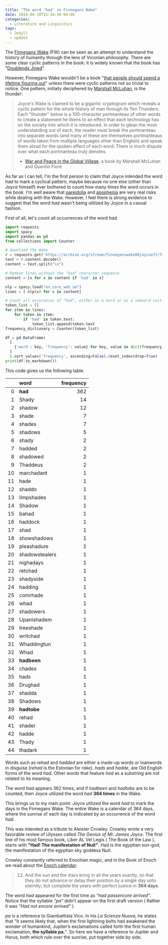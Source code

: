 ```yaml
---
title: "The word 'had' in Finnegans Wake"
date: 2019-04-18T15:34:30-04:00
categories:
  - Literature and Linguistics
tags:
  - Jekyll
  - update
---
```


The [Finnegans Wake](https://en.wikipedia.org/wiki/Finnegans_Wake) (FW) can be seen as an attempt to understand the history of humanity through the lens of Viconian philosophy. There are some clear cyclic patterns in the book: it is widely known that the book has "[Doublends Jined](http://www.finnegansweb.com/wiki/index.php/Doublends_Jined)".

However, Finnegans Wake wouldn't be a book "[that people should spend a lifetime figuring out](https://theamericanscholar.org/a-slow-devouring/)" unless there were cyclic patterns not so trivial to notice. One pattern, initially deciphered by [Marshall McLuhan](https://en.wikipedia.org/wiki/Marshall_McLuhan), is the thunder:

> Joyce's Wake is claimed to be a gigantic cryptogram which reveals a cyclic pattern for the whole history of man through its Ten Thunders. Each "thunder" below is a 100-character portmanteau of other words to create a statement he likens to an effect that each technology has on the society into which it is introduced. In order to glean the most understanding out of each, the reader must break the portmanteau into separate words (and many of these are themselves portmanteaus of words taken from multiple languages other than English) and speak them aloud for the spoken effect of each word. There is much dispute over what each portmanteau truly denotes.
> - [War and Peace in the Global Village](https://en.wikipedia.org/wiki/War_and_Peace_in_the_Global_Village), a book by Marshall McLuhan and Quentin Fiore

As far as I can tell, I'm the first person to claim that Joyce intended the word *had* to mark a cyclical pattern, maybe because no one else (other than Joyce himself) ever bothered to count how many times the word occurs in the book. I'm well aware that [pareidolia](https://en.wikipedia.org/wiki/Pareidolia) and [apophenia](https://en.wikipedia.org/wiki/Apophenia) are very real risks while dealing with the Wake. However, I feel there is strong evidence to suggest that the word *had* wasn't being utilized by Joyce in a casual fashion.   

First of all, let's count all occurrences of the word *had*. 

```python
import requests
import spacy
import pandas as pd
from collections import Counter

# download the Wake
r = requests.get('https://archive.org/stream/finneganswake00joycuoft/finneganswake00joycuoft_djvu.txt')
text = r.content.decode()
content = text.split("\n")

# Remove lines without the "had" character sequence
content = [x for x in content if 'had' in x]

nlp = spacy.load("en_core_web_sm")
lines = [ nlp(x) for x in content]

# Count all occurences of "had", either as a word or as a subword unit
token_list = []
for item in lines:
    for token in item:
        if 'had' in token.text:
            token_list.append(token.text
frequency_dictionary = Counter(token_list)

df = pd.DataFrame(
  [
    {'word': key, 'frequency': value} for key, value in dict(frequency_dictionary).items()
  ]
  ).sort_values('frequency', ascending=False).reset_index(drop=True)
print(df.to_markdown())
```

This code gives us the following table.

|    | word           |   frequency |
|---:|:---------------|------------:|
|  0 | **had**            |         362 |
|  1 | Shady          |          14 |
|  2 | shadow         |          12 |
|  3 | shade          |           7 |
|  4 | shades         |           7 |
|  5 | shadows        |           5 |
|  6 | shady          |           2 |
|  7 | hadded         |           2 |
|  8 | shadowed       |           2 |
|  9 | Thaddeus       |           2 |
| 10 | marchadant     |           1 |
| 11 | hade           |           1 |
| 12 | shaddo         |           1 |
| 13 | limpshades     |           1 |
| 14 | Shadow         |           1 |
| 15 | bahad          |           1 |
| 16 | haddock        |           1 |
| 17 | shad           |           1 |
| 18 | showshadows    |           1 |
| 19 | pleashadure    |           1 |
| 20 | shadowstealers |           1 |
| 21 | nighadays      |           1 |
| 22 | retchad        |           1 |
| 23 | shadyside      |           1 |
| 24 | hadding        |           1 |
| 25 | comrhade       |           1 |
| 26 | whad           |           1 |
| 27 | shadowers      |           1 |
| 28 | Upanishadem    |           1 |
| 29 | treeshade      |           1 |
| 30 | writchad       |           1 |
| 31 | Whaddingtun    |           1 |
| 32 | Whad           |           1 |
| 33 | **hadbeen**        |           1 |
| 34 | chades         |           1 |
| 35 | hads           |           1 |
| 36 | Drughad        |           1 |
| 37 | shadda         |           1 |
| 38 | Shadows        |           1 |
| 39 | **hadtobe**        |           1 |
| 40 | rehad          |           1 |
| 41 | shader         |           1 |
| 42 | hadde          |           1 |
| 43 | Thady          |           1 |
| 44 | thadark        |           1 |


Words such as *rehad* and *hadded* are either a made-up words or loanwords in disguise (*rehad* is the Estonian for *rake*).
*hads* and *hadde*, are Old English forms of the word *had*. Other words that feature *had* as a substring are not related to its meaning.

The word *had* appears 362 times, and if *hadbeen* and *hadtobe* are to be counted, then Joyce utilized the word *had* **364 times** in the Wake.  

This brings us to my main point: Joyce utilized the word *had* to mark the days in the Finnegans Wake. The entire Wake is a calendar of 364 days, where the sunrise of each day is indicated by an occurrence of the word *had*. 

This was intended as a tribute to Aleister Crowley. Crowley wrote a very favorable review of Ulysses called *The Genius of Mr. James Joyce*. The first line of his most famous book, Liber AL Vel Legis ( The Book of the Law ), starts with **"Had! The manifestation of Nuit"**. Had is the egyptian sun-god, the manifestation of the egyptian sky goddess Nuit. 

Crowley constantly referred to Enochian magic, and in the Book of Enoch we read about the [Enoch calendar](https://en.wikipedia.org/wiki/Enoch_calendar):

> 12. And the sun and the stars bring in all the years exactly, so that they do not advance or delay their position by a single day unto eternity; but complete the years with perfect justice in **364 days**.

The word *had* appeared for the first time as *“had passencore arrived”*. Notice that the syllable *“pa”* didn’t appear on the first draft version ( Rather it was *“Had not encore arrived”* ).

*pa* is a reference to Giambattista Vico. In his *La Scienza Nuova*, he states that "It seems likely that, when the first lightning bolts had awakened the wonder of humankind, Jupiter’s exclamations called forth the first human exclamation, **the syllable pa.**". So here we have a reference to Jupiter and Horus, both which rule over the sunrise, put together side by side.
